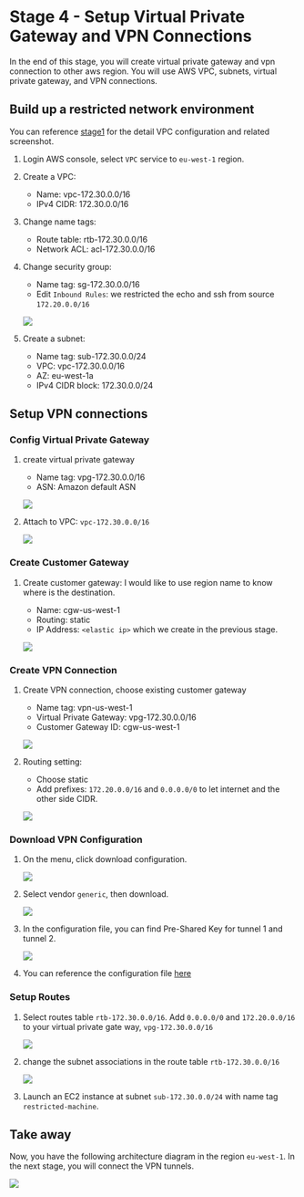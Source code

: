 # Stage 4 - Setup Virtual Private Gateway and VPN Connections

In the end of this stage, you will create virtual private gateway and vpn connection to other aws region. You will use AWS VPC, subnets, virtual private gateway, and VPN connections.

## Build up a restricted network environment

You can reference [stage1](stage1.md) for the detail VPC configuration and related screenshot.

1. Login AWS console, select `VPC` service to `eu-west-1` region.
2. Create a VPC:
	- Name: vpc-172.30.0.0/16
	- IPv4 CIDR: 172.30.0.0/16
3. Change name tags:
	- Route table: rtb-172.30.0.0/16
	- Network ACL: acl-172.30.0.0/16
4. Change security group:
	- Name tag: sg-172.30.0.0/16
	- Edit `Inbound Rules`: we restricted the echo and ssh from source `172.20.0.0/16`
	
	![](images/lab4/0-sg-inbound-rules.png)
	
5. Create a subnet:
	- Name tag: sub-172.30.0.0/24
	- VPC: vpc-172.30.0.0/16
	- AZ: eu-west-1a
	- IPv4 CIDR block: 172.30.0.0/24

## Setup VPN connections

### Config Virtual Private Gateway
1. create virtual private gateway
	- Name tag: vpg-172.30.0.0/16
	- ASN: Amazon default ASN
	
	![](images/lab4/1-vpg-creation.png)
	
2. Attach to VPC: `vpc-172.30.0.0/16`

	![](images/lab4/2-vpg-attach.png)

### Create Customer Gateway
1. Create customer gateway: I would like to use region name to know where is the destination.
	- Name: cgw-us-west-1
	- Routing: static
	- IP Address: `<elastic ip>` which we create in the previous stage.
	
	![](images/lab4/3-cgw-creation.png)
	
### Create VPN Connection

1. Create VPN connection, choose existing customer gateway
	- Name tag: vpn-us-west-1
	- Virtual Private Gateway: vpg-172.30.0.0/16
	- Customer Gateway ID: cgw-us-west-1
	
	![](images/lab4/4-vpn-creation.png)
	
2. Routing setting:
	- Choose static
	- Add prefixes: `172.20.0.0/16` and `0.0.0.0/0` to let internet and the other side CIDR.
	
	![](images/lab4/5-vpn-routing.png)
	
### Download VPN Configuration

1. On the menu, click download configuration.

	![](images/lab4/6-vpn-download-configuration.png)

2. Select vendor `generic`, then download.

	![](images/lab4/7-vpn-generic-configuration.png)
	
3. In the configuration file, you can find Pre-Shared Key for tunnel 1 and tunnel 2.

	![](images/lab4/8-vpn-pre-sharekey.png)
	
4. You can reference the configuration file [here](config/vpn-13.57.126.76.txt)

### Setup Routes

1. Select routes table `rtb-172.30.0.0/16`. Add `0.0.0.0/0` and `172.20.0.0/16` to your virtual private gate way, `vpg-172.30.0.0/16`

	![](images/lab4/9-rtb-vgw.png)

2. change the subnet associations in the route table `rtb-172.30.0.0/16` 

	![](images/lab4/10-rtb-subnet.png)

3. Launch an EC2 instance at subnet `sub-172.30.0.0/24` with name tag `restricted-machine`.

## Take away

Now, you have the following architecture diagram in the region `eu-west-1`. In the next stage, you will connect the VPN tunnels.

![](images/lab4/11-architect.png)